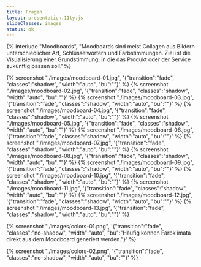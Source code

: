 ```yaml
---
title: Fragen
layout: presentation.11ty.js
slideClasses: images
status: ok
---
```


{% interlude "Moodboards", "Moodboards sind meist Collagen aus Bildern unterschiedlicher Art, Schlüsselwörtern und Farbstimmungen. Ziel ist die Visualisierung einer Grundstimmung, in die das Produkt oder der Service zukünftig passen soll."%}

{% screenshot "./images/moodboard-01.jpg", '{"transition":"fade", "classes":"shadow", "width":"auto", "bu":""}' %}
{% screenshot "./images/moodboard-02.jpg", '{"transition":"fade", "classes":"shadow", "width":"auto", "bu":""}' %}
{% screenshot "./images/moodboard-03.jpg", '{"transition":"fade", "classes":"shadow", "width":"auto", "bu":""}' %}
{% screenshot "./images/moodboard-04.jpg", '{"transition":"fade", "classes":"shadow", "width":"auto", "bu":""}' %}
{% screenshot "./images/moodboard-05.jpg", '{"transition":"fade", "classes":"shadow", "width":"auto", "bu":""}' %}
{% screenshot "./images/moodboard-06.jpg", '{"transition":"fade", "classes":"shadow", "width":"auto", "bu":""}' %}
{% screenshot "./images/moodboard-07.jpg", '{"transition":"fade", "classes":"shadow", "width":"auto", "bu":""}' %}
{% screenshot "./images/moodboard-08.jpg", '{"transition":"fade", "classes":"shadow", "width":"auto", "bu":""}' %}
{% screenshot "./images/moodboard-09.jpg", '{"transition":"fade", "classes":"shadow", "width":"auto", "bu":""}' %}
{% screenshot "./images/moodboard-10.jpg", '{"transition":"fade", "classes":"shadow", "width":"auto", "bu":""}' %}
{% screenshot "./images/moodboard-11.jpg", '{"transition":"fade", "classes":"shadow", "width":"auto", "bu":""}' %}
{% screenshot "./images/moodboard-12.jpg", '{"transition":"fade", "classes":"shadow", "width":"auto", "bu":""}' %}
{% screenshot "./images/moodboard-13.jpg", '{"transition":"fade", "classes":"shadow", "width":"auto", "bu":""}' %}


{% screenshot "./images/colors-01.png", '{"transition":"fade", "classes":"no-shadow", "width":"auto", "bu":"Häufig können Farbklimata direkt aus dem Moodboard generiert werden."}' %}

{% screenshot "./images/colors-02.png", '{"transition":"fade", "classes":"no-shadow", "width":"auto", "bu":""}' %}